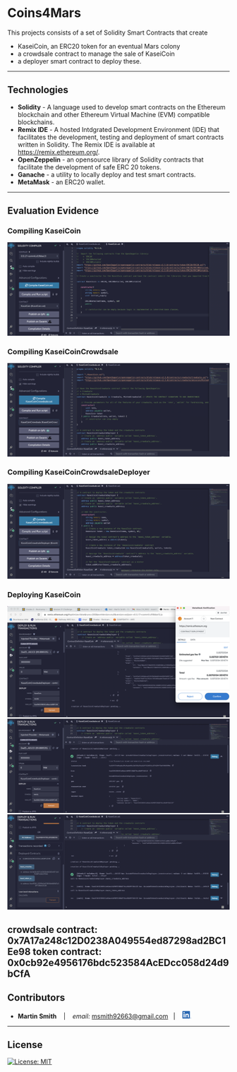 # Coins4Mars

This projects consists of a set of Solidity Smart Contracts that create 

* KaseiCoin, an ERC20 token for an eventual Mars colony
* a crowdsale contract to manage the sale of KaseiCoin
* a deployer smart contract to deploy these.

---

## Technologies

* **Solidity** - A language used to develop smart contracts on the Ethereum blockchain and other Ethereum Virtual Machine (EVM) compatible blockchains.
* **Remix IDE** - A hosted Intdgrated Development Environment (IDE) that facilitates the development, testing and deployment of smart contracts written in Solidity. The Remix IDE is available at https://remix.ethereum.org/.
* **OpenZeppelin** - an opensource library of Solidity contracts that facilitate the development of safe ERC 20 tokens.
* **Ganache** - a utility to locally deploy and test smart contracts.
* **MetaMask** - an ERC20 wallet.

---

## Evaluation Evidence
### Compiling KaseiCoin
![KaseiCoin compile](./images/kaseicoin%20compile.png)
### Compiling KaseiCoinCrowdsale
![KaseiCoinCrowdsale compile](./images/kaseicoincrowdsale%20compile.png)
### Compiling KaseiCoinCrowdsaleDeployer
![KaseiCoinCrowdsaleDeployer compile](./images/kaseicoin%20crowdsale%20deployer%20compile.png)
### Deploying KaseiCoin
![KaseiCoin Deployment-1](./images/KaseiCoin%20Deployment-1.png)
![KaseiCoin Deployment-1](./images/KaseiCoin%20Deployment-2.png)
![KaseiCoin Deployment-1](./images/KaseiCoin%20Deployment-3.png)

crowdsale contract: 0x7A17a248c12D0238A049554ed87298ad2BC1Ee98
token contract: 0x0cb92e4956176bdc523584AcEDcc058d24d9bCfA
---

## Contributors

*  **Martin Smith** <span>&nbsp;&nbsp;</span> |
<span>&nbsp;&nbsp;</span> *email:* msmith92663@gmail.com <span>&nbsp;&nbsp;</span>|
<span>&nbsp;&nbsp;</span> [<img src="images/LI-In-Bug.png" alt="in" width="20"/>](https://www.linkedin.com/in/smithmartinp/)


---

## License

[![License: MIT](https://img.shields.io/badge/License-MIT-yellow.svg)](LICENSE)